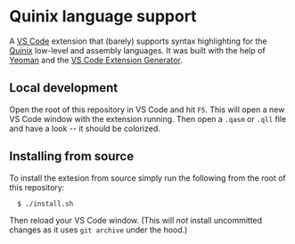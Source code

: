 # Quinix language support

A [VS Code](https://code.visualstudio.com) extension that (barely) supports syntax highlighting for the
[Quinix](https://quinix.vein.io) low-level and assembly languages.  It was
built with the help of [Yeoman](https://yeoman.io/) and the
[VS Code Extension Generator](https://code.visualstudio.com/api/get-started/your-first-extension).

## Local development

Open the root of this repository in VS Code and hit `F5`. This will open a new
VS Code window with the extension running. Then open a `.qasm` or `.qll` file and
have a look -- it should be colorized.

## Installing from source

To install the extesion from source simply run the following from
the root of this repository:

```bash
  $ ./install.sh
```

Then reload your VS Code window. (This will *not* install uncommitted changes as
it uses `git archive` under the hood.)
